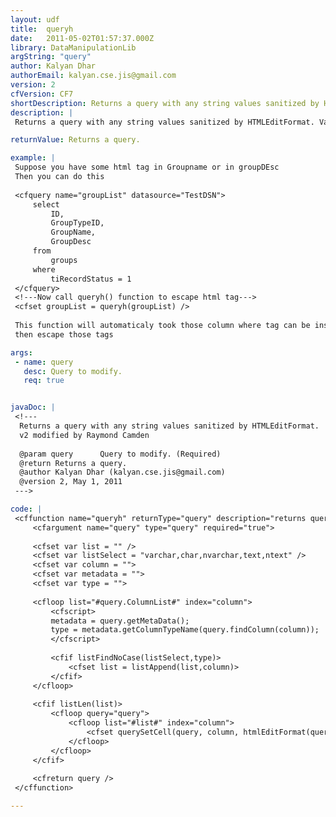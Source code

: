 ```yaml
---
layout: udf
title:  queryh
date:   2011-05-02T01:57:37.000Z
library: DataManipulationLib
argString: "query"
author: Kalyan Dhar
authorEmail: kalyan.cse.jis@gmail.com
version: 2
cfVersion: CF7
shortDescription: Returns a query with any string values sanitized by HTMLEditFormat.
description: |
 Returns a query with any string values sanitized by HTMLEditFormat. Values of the type varchar,char,nvarchar,text,ntext are modified.

returnValue: Returns a query.

example: |
 Suppose you have some html tag in Groupname or in groupDEsc
 Then you can do this 
 
 <cfquery name="groupList" datasource="TestDSN">
     select 
         ID, 
         GroupTypeID, 
         GroupName, 
         GroupDesc
     from
         groups
     where
         tiRecordStatus = 1
 </cfquery>
 <!---Now call queryh() function to escape html tag--->
 <cfset groupList = queryh(groupList) />
 
 This function will automaticaly took those column where tag can be inserted.
 then escape those tags

args:
 - name: query
   desc: Query to modify.
   req: true


javaDoc: |
 <!---
  Returns a query with any string values sanitized by HTMLEditFormat.
  v2 modified by Raymond Camden
  
  @param query      Query to modify. (Required)
  @return Returns a query. 
  @author Kalyan Dhar (kalyan.cse.jis@gmail.com) 
  @version 2, May 1, 2011 
 --->

code: |
 <cffunction name="queryh" returnType="query" description="returns query after senitize descriptive fields">
     <cfargument name="query" type="query" required="true">
 
     <cfset var list = "" />
     <cfset var listSelect = "varchar,char,nvarchar,text,ntext" />
     <cfset var column = "">
     <cfset var metadata = "">
     <cfset var type = "">
     
     <cfloop list="#query.ColumnList#" index="column">
         <cfscript>
         metadata = query.getMetaData();
         type = metadata.getColumnTypeName(query.findColumn(column));
         </cfscript>
 
         <cfif listFindNoCase(listSelect,type)>
             <cfset list = listAppend(list,column)>
         </cfif>
     </cfloop>
     
     <cfif listLen(list)>
         <cfloop query="query">
             <cfloop list="#list#" index="column">
                 <cfset querySetCell(query, column, htmlEditFormat(query[column][currentRow]),currentRow)>
             </cfloop>
         </cfloop>
     </cfif>
 
     <cfreturn query />
 </cffunction>

---
```


